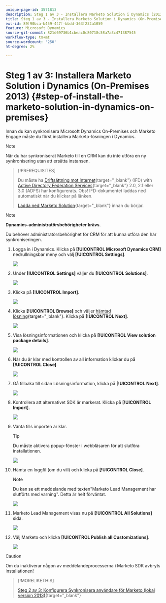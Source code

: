 ```yaml
---
unique-page-id: 3571813
description: Steg 1 av 3 - Installera Marketo Solution i Dynamics (2013 On-Premises) - Marketo Docs - Produktdokumentation
title: Steg 1 av 3 - Installera Marketo Solution i Dynamics (On-Premises 2013)
exl-id: 89f90bca-b459-447f-bbdd-363f232a1059
feature: Microsoft Dynamics
source-git-commit: 821d69736b1cbeac0c80718c58a7a3c471387545
workflow-type: tm+mt
source-wordcount: '250'
ht-degree: 2%

---
```


# Steg 1 av 3: Installera Marketo Solution i Dynamics (On-Premises 2013) {#step-of-install-the-marketo-solution-in-dynamics-on-premises}

Innan du kan synkronisera Microsoft Dynamics On-Premises och Marketo Engage måste du först installera Marketo-lösningen i Dynamics.

>[!NOTE]
>
>När du har synkroniserat Marketo till en CRM kan du inte utföra en ny synkronisering utan att ersätta instansen.

>[!PREREQUISITES]
>
>Du måste ha [Driftsättning mot Internet](https://www.microsoft.com/en-us/download/confirmation.aspx?id=41701){target="_blank"} (IFD) with [Active Directory Federation Services](https://msdn.microsoft.com/en-us/library/bb897402.aspx){target="_blank"} 2.0, 2.1 eller 3.0 (ADFS) har konfigurerats. Obs! IFD-dokumentet laddas ned automatiskt när du klickar på länken.
>
>[Ladda ned Marketo Solution](/help/marketo/product-docs/crm-sync/microsoft-dynamics-sync/sync-setup/download-the-marketo-lead-management-solution.md){target="_blank"} innan du börjar.

>[!NOTE]
>
>**Dynamics-administratörsbehörigheter krävs**.
>
>Du behöver administratörsbehörighet för CRM för att kunna utföra den här synkroniseringen.

1. Logga in i Dynamics. Klicka på **[!UICONTROL Microsoft Dynamics CRM]** nedrullningsbar meny och välj **[!UICONTROL Settings]**.

   ![](assets/image2014-12-11-10-3a39-3a41.png)

1. Under **[!UICONTROL Settings]** väljer du **[!UICONTROL Solutions]**.

   ![](assets/image2014-12-11-10-3a39-3a51.png)

1. Klicka på **[!UICONTROL Import]**.

   ![](assets/image2015-3-26-9-3a52-3a10.png)

1. Klicka **[!UICONTROL Browse]** och väljer [hämtad lösning](/help/marketo/product-docs/crm-sync/microsoft-dynamics-sync/sync-setup/download-the-marketo-lead-management-solution.md){target="_blank"}. Klicka på **[!UICONTROL Next]**.

   ![](assets/image2015-3-26-9-3a54-3a1.png)

1. Visa lösningsinformationen och klicka på **[!UICONTROL View solution package details]**.

   ![](assets/image2015-11-18-11-3a12-3a8.png)

1. När du är klar med kontrollen av all information klickar du på **[!UICONTROL Close]**.

   ![](assets/image2015-10-9-14-3a57-3a3.png)

1. Gå tillbaka till sidan Lösningsinformation, klicka på **[!UICONTROL Next]**.

   ![](assets/image2015-3-26-9-3a55-3a17.png)

1. Kontrollera att alternativet SDK är markerat. Klicka på **[!UICONTROL Import]**.

   ![](assets/image2015-3-26-10-3a3-3a11.png)

1. Vänta tills importen är klar.

   >[!TIP]
   >
   >Du måste aktivera popup-fönster i webbläsaren för att slutföra installationen.

   ![](assets/image2014-12-11-10-3a41-3a5.png)

1. Hämta en loggfil (om du vill) och klicka på **[!UICONTROL Close]**.

   >[!NOTE]
   >
   >Du kan se ett meddelande med texten&quot;Marketo Lead Management har slutförts med varning&quot;. Detta är helt förväntat.

   ![](assets/image2014-12-11-10-3a41-3a14.png)

1. Marketo Lead Management visas nu på **[!UICONTROL All Solutions]** sida.

   ![](assets/image2015-3-26-10-3a1-3a21.png)

1. Välj Marketo och klicka **[!UICONTROL Publish all Customizations]**.

   ![](assets/image2014-12-11-10-3a41-3a32.png)

>[!CAUTION]
>
>Om du inaktiverar någon av meddelandeprocesserna i Marketo SDK avbryts installationen!

>[!MORELIKETHIS]
>
>[Steg 2 av 3: Konfigurera Synkronisera användare för Marketo (lokal version 2013)](/help/marketo/product-docs/crm-sync/microsoft-dynamics-sync/sync-setup/connecting-to-legacy-versions/step-2-of-3-configure-2013.md){target="_blank"}
